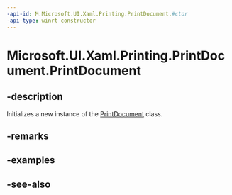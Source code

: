 ```yaml
---
-api-id: M:Microsoft.UI.Xaml.Printing.PrintDocument.#ctor
-api-type: winrt constructor
---
```


<!-- Method syntax
public PrintDocument()
-->

# Microsoft.UI.Xaml.Printing.PrintDocument.PrintDocument

## -description
Initializes a new instance of the [PrintDocument](printdocument.md) class.

## -remarks

## -examples

## -see-also
